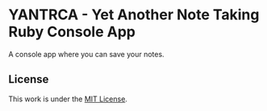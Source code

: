 # YANTRCA - Yet Another Note Taking Ruby Console App

A console app where you can save your notes.

## License

This work is under the [MIT License](LICENSE).
